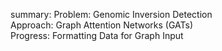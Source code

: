 summary: Problem:​ Genomic Inversion Detection​<br/> Approach:​ Graph Attention Networks (GATs)​<br/> Progress:​ Formatting Data for Graph Input​<br/>
